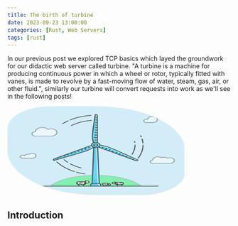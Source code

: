 ```yaml
---
title: The birth of turbine 
date: 2023-09-23 13:00:00
categories: [Rust, Web Servers]
tags: [rust]
---
```


In our previous post we explored TCP basics which layed the groundwork for our didactic web server called turbine. "A turbine is a machine for producing continuous power in which a wheel or rotor, typically fitted with vanes, is made to revolve by a fast-moving flow of water, steam, gas, air, or other fluid.", similarly our turbine will convert requests into work as we'll see in the following posts!

<img src="/assets/img/the_birth_of_turbine/turbine.png" width="400" height="200" style="border-radius:25% 50%;">

## Introduction